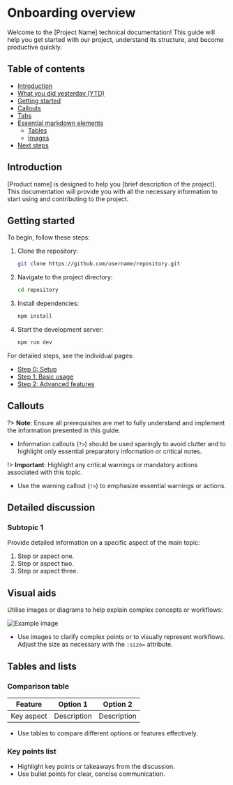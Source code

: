 # Onboarding overview

Welcome to the [Project Name] technical documentation! This guide will help you get started with our project, understand its structure, and become productive quickly.

## Table of contents

- [Introduction](#introduction)
- [What you did yesterday (YTD)](#what-you-did-yesterday-ytd)
- [Getting started](#getting-started)
- [Callouts](#callouts)
- [Tabs](#tabs)
- [Essential markdown elements](#essential-markdown-elements)
  - [Tables](#tables)
  - [Images](#images)
- [Next steps](#next-steps)

## Introduction

[Product name] is designed to help you [brief description of the project]. This documentation will provide you with all the necessary information to start using and contributing to the project.


## Getting started

To begin, follow these steps:

1. Clone the repository:
    ```bash
    git clone https://github.com/username/repository.git
    ```
2. Navigate to the project directory:
    ```bash
    cd repository
    ```
3. Install dependencies:
    ```bash
    npm install
    ```
4. Start the development server:
    ```bash
    npm run dev
    ```

For detailed steps, see the individual pages:
- [Step 0: Setup](step0.md)
- [Step 1: Basic usage](step1.md)
- [Step 2: Advanced features](step2.md)

## Callouts


?> **Note**: Ensure all prerequisites are met to fully understand and implement the information presented in this guide.
   - Information callouts (`?>`) should be used sparingly to avoid clutter and to highlight only essential preparatory information or critical notes.


!> **Important**: Highlight any critical warnings or mandatory actions associated with this topic.
   - Use the warning callout (`!>`) to emphasize essential warnings or actions.

## Detailed discussion

### Subtopic 1

Provide detailed information on a specific aspect of the main topic:

1. Step or aspect one.
2. Step or aspect two.
3. Step or aspect three.

## Visual aids

Utilise images or diagrams to help explain complex concepts or workflows:

![Example image](https://example.com/image.png ":size=50%")
- Use images to clarify complex points or to visually represent workflows. Adjust the size as necessary with the `:size=` attribute.

## Tables and lists

### Comparison table

| Feature        | Option 1       | Option 2       |
|----------------|----------------|----------------|
| Key aspect     | Description    | Description    |

- Use tables to compare different options or features effectively.

### Key points list

- Highlight key points or takeaways from the discussion.
- Use bullet points for clear, concise communication.



